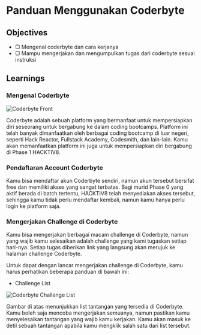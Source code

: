 # Panduan Menggunakan Coderbyte

## Objectives

- ▢ Mengenal coderbyte dan cara kerjanya
- ▢ Mampu mengerjakan dan mengumpulkan tugas dari coderbyte sesuai instruksi

## Learnings

### Mengenal Coderbyte

![Coderbyte Front](assets/coderbyte-front.jpg)

Coderbyte adalah sebuah platform yang bermanfaat untuk mempersiapkan diri seseorang untuk bergabung ke dalam coding bootcamps. Platform ini telah banyak dimanfaatkan oleh berbagai coding bootcamp di luar negeri, seperti Hack Reactor, Fullstack Academy, Codesmith, dan lain-lain. Kamu akan memanfaatkan platform ini juga untuk mempersiapkan diri bergabung di Phase 1 HACKTIV8.

### Pendaftaran Account Coderbyte

Kamu bisa mendaftar akun Coderbyte sendiri, namun akun tersebut bersifat free dan memiliki akses yang sangat terbatas. Bagi murid Phase 0 yang aktif berada di batch tertentu, HACKTIV8 telah menyediakan akses tersebut, sehingga kamu tidak perlu mendaftar kembali, namun kamu hanya perlu login ke platform saja.

### Mengerjakan Challenge di Coderbyte

Kamu bisa mengerjakan berbagai macam challenge di Coderbyte, namun yang wajib kamu selesaikan adalah challenge yang kami tugaskan setiap hari-nya. Setiap tugas diberikan link yang langsung akan merujuk ke halaman challenge Coderbyte.

Untuk dapat dengan lancar mengerjakan challenge di Coderbyte, kamu harus perhatikan beberapa panduan di bawah ini:

- Challenge List

![Coderbyte Challenge List](assets/cb-challenge-list.jpg)

Gambar di atas menunjukkan list tantangan yang tersedia di Coderbyte. Kamu boleh saja mencoba mengerjakan semuanya, namun pastikan kamu menyelesaikan tantangan yang wajib kamu kerjakan. Kamu akan masuk ke detil sebuah tantangan apabila kamu mengklik salah satu dari list tersebut. 
